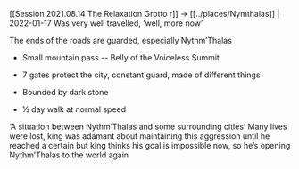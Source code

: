 [[Session 2021.08.14 The Relaxation Grotto r]] -> [[../places/Nymthalas]] | 2022-01-17
Was very well travelled, ‘well, more now’

The ends of the roads are guarded, especially Nythm’Thalas

-   Small mountain pass -- Belly of the Voiceless Summit
    
-   7 gates protect the city, constant guard, made of different things
    
-   Bounded by dark stone
    
-   ½ day walk at normal speed
    

‘A situation between Nythm’Thalas and some surrounding cities’ Many lives were lost, king was adamant about maintaining this aggression until he reached a certain but king thinks his goal is impossible now, so he’s opening Nythm’Thalas to the world again